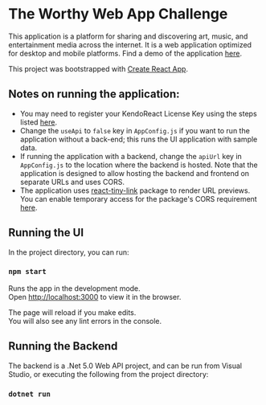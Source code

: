 # The Worthy Web App Challenge

This application is a platform for sharing and discovering art, music, and entertainment media across the internet.
It is a web application optimized for desktop and mobile platforms. Find a demo of the application [here](https://youtu.be/zgw5XRV7xj8).

This project was bootstrapped with [Create React App](https://github.com/facebook/create-react-app).

## Notes on running the application:
- You may need to register your KendoReact License Key using the steps listed [here](https://www.telerik.com/kendo-react-ui/my-license/?utm_medium=product&utm_source=kendoreact&utm_campaign=kendo-ui-react-purchase-license-keys-warning).
- Change the `useApi` to `false` key in `AppConfig.js` if you want to run the application without a back-end; this runs the UI application with sample data.
- If running the application with a backend, change the `apiUrl` key in `AppConfig.js` to the location where the backend is hosted. Note that the application is designed to allow hosting the backend and frontend on separate URLs and uses CORS.
- The application uses [react-tiny-link](https://www.npmjs.com/package/react-tiny-link) package to render URL previews. You can enable temporary access for the package's CORS requirement [here](https://cors-anywhere.herokuapp.com/).

## Running the UI

In the project directory, you can run:

### `npm start`

Runs the app in the development mode.\
Open [http://localhost:3000](http://localhost:3000) to view it in the browser.

The page will reload if you make edits.\
You will also see any lint errors in the console.

## Running the Backend

The backend is a .Net 5.0 Web API project, and can be run from Visual Studio, or executing the following from the project directory:

### `dotnet run`
